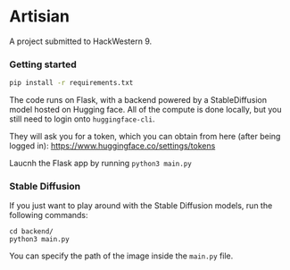 # Artisian
A project submitted to HackWestern 9.

### Getting started
```bash
pip install -r requirements.txt
```

The code runs on Flask, with a backend powered by a StableDiffusion model hosted on Hugging face. All of the compute is done locally, but you still need to login onto `huggingface-cli`.

They will ask you for a token, which you can obtain from here (after being logged in): https://www.huggingface.co/settings/tokens

Laucnh the Flask app by running `python3 main.py`

### Stable Diffusion
If you just want to play around with the Stable Diffusion models, run the following commands:
```
cd backend/
python3 main.py
```

You can specify the path of the image inside the `main.py` file.
